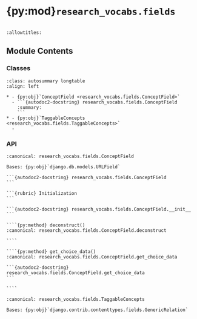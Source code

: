 # {py:mod}`research_vocabs.fields`

```{py:module} research_vocabs.fields
```

```{autodoc2-docstring} research_vocabs.fields
:allowtitles:
```

## Module Contents

### Classes

````{list-table}
:class: autosummary longtable
:align: left

* - {py:obj}`ConceptField <research_vocabs.fields.ConceptField>`
  - ```{autodoc2-docstring} research_vocabs.fields.ConceptField
    :summary:
    ```
* - {py:obj}`TaggableConcepts <research_vocabs.fields.TaggableConcepts>`
  -
````

### API

`````{py:class} ConceptField(scheme, *args, **kwargs)
:canonical: research_vocabs.fields.ConceptField

Bases: {py:obj}`django.db.models.URLField`

```{autodoc2-docstring} research_vocabs.fields.ConceptField
```

```{rubric} Initialization
```

```{autodoc2-docstring} research_vocabs.fields.ConceptField.__init__
```

````{py:method} deconstruct()
:canonical: research_vocabs.fields.ConceptField.deconstruct

````

````{py:method} get_choice_data()
:canonical: research_vocabs.fields.ConceptField.get_choice_data

```{autodoc2-docstring} research_vocabs.fields.ConceptField.get_choice_data
```

````

`````

```{py:class} TaggableConcepts(*args, **kwargs)
:canonical: research_vocabs.fields.TaggableConcepts

Bases: {py:obj}`django.contrib.contenttypes.fields.GenericRelation`

```
